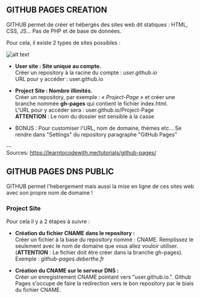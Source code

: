 ## GITHUB PAGES CREATION

GITHUB permet de créer et hébergés des sites web dit statiques : HTML, CSS, JS… Pas de PHP et de base de données.

Pour cela, il existe 2 types de sites possibles :

![alt text](https://github.com/DamienDeberthe/Documentations/blob/master/GitHub%20Pages/GitHub%20Pages%20-%20Difference%20between%20Project%20and%20User.png)

* **User site : Site unique au compte.**
  <br/>Créer un repository à la racine du compte : *user.github.io*
  <br/> URL pour y accéder : user.github.io
  
* **Project Site : Nombre illimités.**
  <br/>Créer un repository, par exemple : « *Project-Page* » et créer une branche nommée **gh-pages** qui contient le fichier index.html.
  <br/>L'URL pour y accéder sera : user.github.io/Project-Page
  <br/>**ATTENTION** : Le nom du dossier est sensible à la casse
* BONUS : Pour customiser l'URL, nom de domaine, thèmes etc... Se rendre dans "Settings" du repository paragraphe "GitHub Pages"


--<br/>
Sources: 
https://learntocodewith.me/tutorials/github-pages/


## GITHUB PAGES DNS PUBLIC

GITHUB permet l'hebergement mais aussi la mise en ligne de ces sites web avec son propre nom de domaine !

### Project Site
Pour cela il y a 2 étapes à suivre :

* **Création du fichier CNAME dans le repository :**
  <br/>Créer un fichier à la base du repository nommé : CNAME. Remplissez le seulement avec le nom de domaine que vous allez vouloir utiliser. (**ATTENTION** : Le fichier doit être créer dans la branche gh-pages).
  <br/>Exemple : *github-pages.deberthe.fr*
  
* **Création du CNAME sur le serveur DNS :**
  <br/>Créer un enregistrement CNAME pointant vers "user.github.io.". Github Pages s'occupe de faire la redirection vers le bon repository par le biais du fichier CNAME.
